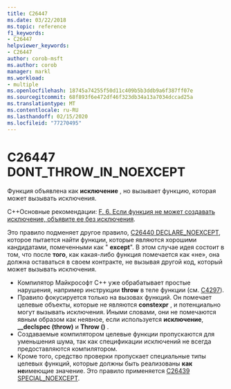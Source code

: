 ```yaml
---
title: C26447
ms.date: 03/22/2018
ms.topic: reference
f1_keywords:
- C26447
helpviewer_keywords:
- C26447
author: corob-msft
ms.author: corob
manager: markl
ms.workload:
- multiple
ms.openlocfilehash: 18745a74255f50d11c409b5b3ddb9a6f387ff07e
ms.sourcegitcommit: 68f893f6e472df46f323db34a13a7034dccad25a
ms.translationtype: MT
ms.contentlocale: ru-RU
ms.lasthandoff: 02/15/2020
ms.locfileid: "77270495"
---
```

# <a name="c26447-dont_throw_in_noexcept"></a>C26447 DONT_THROW_IN_NOEXCEPT

Функция объявлена как **исключение** , но вызывает функцию, которая может вызывать исключения.

C++Основные рекомендации: [F. 6. Если функция не может создавать исключение, объявите ее без исключения](https://github.com/isocpp/CppCoreGuidelines/blob/master/CppCoreGuidelines.md#f6-if-your-function-may-not-throw-declare-it-noexcept).

Это правило подменяет другое правило, [C26440 DECLARE_NOEXCEPT](c26440.md), которое пытается найти функции, которые являются хорошими кандидатами, помеченными как " **except**". В этом случае идея состоит в том, что после **того**, как какая-либо функция помечается как «не», она должна оставаться в своем контракте, не вызывая другой код, который может вызывать исключения.

- Компилятор Майкрософт C++ уже обрабатывает простые нарушения, например инструкции **throw** в теле функции (см. [C4297](/cpp/error-messages/compiler-warnings/compiler-warning-level-1-c4297)).
- Правило фокусируется только на вызовах функций. Он помечает целевые объекты, которые не являются **constexpr** , и потенциально могут вызывать исключения. Иными словами, они не помечаются явным образом как неявное, если используется **исключение**, **__declspec (throw)** и **Throw ()** .
- Создаваемые компилятором целевые функции пропускаются для уменьшения шума, так как спецификации исключений не всегда предоставляются компилятором.
- Кроме того, средство проверки пропускает специальные типы целевых функций, которые должны быть реализованы **как не**имеющие значение. Это правило применяется [C26439 SPECIAL_NOEXCEPT](c26439.md).
